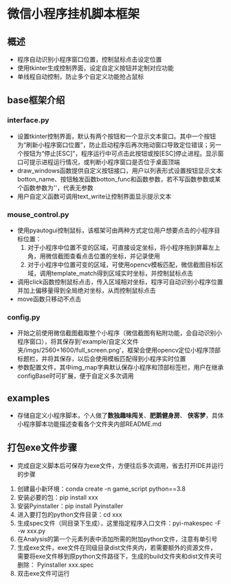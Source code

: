 # 微信小程序挂机脚本框架
## 概述
- 程序自动识别小程序窗口位置，控制鼠标点击设定位置
- 使用tkinter生成控制界面，设定自定义按钮并定制对应功能
- 单线程自动控制，防止多个自定义功能抢占鼠标

## base框架介绍
### interface.py
- 设置tkinter控制界面，默认有两个按钮和一个显示文本窗口。其中一个按钮为“刷新小程序窗口位置”，防止启动程序后再次拖动窗口导致定位错误；另一个按钮为“停止[ESC]”，程序运行中可点击此按钮或按[ESC]停止进程。显示窗口可提示进程运行情况，或判断小程序窗口是否位于桌面顶端
- draw_windows函数提供自定义按钮接口，用户以列表形式设置按钮显示文本botton_name、按钮触发函数botton_func和函数参数，若不写函数参数或某个函数参数为''，代表无参数
- 用户自定义函数可调用text_write让控制界面显示提示文本

### mouse_control.py
- 使用pyautogui控制鼠标，该框架可由两种方式定位用户想要点击的小程序目标位置：
  1. 对于小程序中位置不变的区域，可直接设定坐标，将小程序拖到屏幕左上角，用微信截图查看点击位置的坐标，并记录使用
  2. 对于小程序中位置可变的区域，可使用opencv模板匹配，微信截图目标区域，调用template_match得到区域实时坐标，并控制鼠标点击
- 调用click函数控制鼠标点击，传入区域相对坐标，程序可自动识别小程序位置并加上偏移量得到全局绝对坐标，从而控制鼠标点击
- move函数只移动不点击

### config.py
- 开始之前使用微信截图截取整个小程序（微信截图有粘附功能，会自动识别小程序窗口），将其保存到'example/自定义文件夹/imgs/2560+1600/full_screen.png'，框架会使用opencv定位小程序顶部标题栏，并将其保存，以后会使用模板匹配得到小程序实时位置
- 参数配置文件，其中img_map字典默认保存小程序和顶部标签栏，用户在继承configBase时可扩展，便于自定义多次调用

## examples
- 存储自定义小程序脚本，个人做了**数独趣味闯关**、**肥鹅健身房**、 **侠客梦**，具体小程序脚本功能描述查看各个文件夹内部README.md


## 打包exe文件步骤
- 完成自定义脚本后可保存为exe文件，方便往后多次调用，省去打开IDE并运行的步骤
1. 创建最小新环境：conda create -n game_script python==3.8
2. 安装必要的包：pip install xxx
3. 安装Pyinstaller：pip install Pyinstaller
4. 进入要打包的python文件目录：cd xxx
5. 生成spec文件（同目录下生成），这里指定程序入口文件：pyi-makespec -F -w xxx.py
6. 在Analysis的第一个元素列表中添加所需的附加python文件，注意有单引号
7. 生成exe文件，exe文件在同级目录dist文件夹内，若需要额外的资源文件，
   需要将exe文件移到原python文件路径下，生成的build文件夹和dist文件夹可删除：
   Pyinstaller xxx.spec
8. 双击exe文件可运行